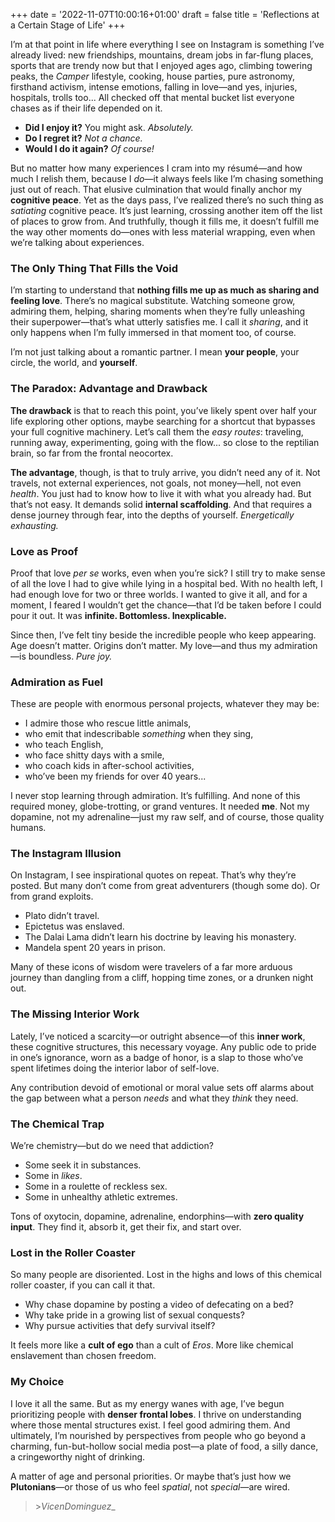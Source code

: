 +++
date = '2022-11-07T10:00:16+01:00'
draft = false
title = 'Reflections at a Certain Stage of Life'
+++

I’m at that point in life where everything I see on Instagram is something I’ve already lived: new friendships, mountains, dream jobs in far-flung places, sports that are trendy now but that I enjoyed ages ago, climbing towering peaks, the *Camper* lifestyle, cooking, house parties, pure astronomy, firsthand activism, intense emotions, falling in love—and yes, injuries, hospitals, trolls too... All checked off that mental bucket list everyone chases as if their life depended on it.  

- **Did I enjoy it?** You might ask. *Absolutely.*  
- **Do I regret it?** *Not a chance.*  
- **Would I do it again?** *Of course!*  

But no matter how many experiences I cram into my résumé—and how much I relish them, because I *do*—it always feels like I’m chasing something just out of reach. That elusive culmination that would finally anchor my **cognitive peace**. Yet as the days pass, I’ve realized there’s no such thing as *satiating* cognitive peace. It’s just learning, crossing another item off the list of places to grow from. And truthfully, though it fills me, it doesn’t fulfill me the way other moments do—ones with less material wrapping, even when we’re talking about experiences.  

### The Only Thing That Fills the Void  
I’m starting to understand that **nothing fills me up as much as sharing and feeling love**. There’s no magical substitute. Watching someone grow, admiring them, helping, sharing moments when they’re fully unleashing their superpower—that’s what utterly satisfies me. I call it *sharing*, and it only happens when I’m fully immersed in that moment too, of course.  

I’m not just talking about a romantic partner. I mean **your people**, your circle, the world, and **yourself**.  

### The Paradox: Advantage and Drawback  
**The drawback** is that to reach this point, you’ve likely spent over half your life exploring other options, maybe searching for a shortcut that bypasses your full cognitive machinery. Let’s call them the *easy routes*: traveling, running away, experimenting, going with the flow... so close to the reptilian brain, so far from the frontal neocortex.  

**The advantage**, though, is that to truly arrive, you didn’t need any of it. Not travels, not external experiences, not goals, not money—hell, not even *health*. You just had to know how to live it with what you already had. But that’s not easy. It demands solid **internal scaffolding**. And that requires a dense journey through fear, into the depths of yourself. *Energetically exhausting.*  

### Love as Proof  
Proof that love *per se* works, even when you’re sick? I still try to make sense of all the love I had to give while lying in a hospital bed. With no health left, I had enough love for two or three worlds. I wanted to give it all, and for a moment, I feared I wouldn’t get the chance—that I’d be taken before I could pour it out. It was **infinite. Bottomless. Inexplicable.**  

Since then, I’ve felt tiny beside the incredible people who keep appearing. Age doesn’t matter. Origins don’t matter. My love—and thus my admiration—is boundless. *Pure joy.*  

### Admiration as Fuel  
These are people with enormous personal projects, whatever they may be:  
- I admire those who rescue little animals,  
- who emit that indescribable *something* when they sing,  
- who teach English,  
- who face shitty days with a smile,  
- who coach kids in after-school activities,  
- who’ve been my friends for over 40 years...  

I never stop learning through admiration. It’s fulfilling. And none of this required money, globe-trotting, or grand ventures. It needed **me**. Not my dopamine, not my adrenaline—just my raw self, and of course, those quality humans.  

### The Instagram Illusion  
On Instagram, I see inspirational quotes on repeat. That’s why they’re posted. But many don’t come from great adventurers (though some do). Or from grand exploits.  
- Plato didn’t travel.  
- Epictetus was enslaved.  
- The Dalai Lama didn’t learn his doctrine by leaving his monastery.  
- Mandela spent 20 years in prison.  

Many of these icons of wisdom were travelers of a far more arduous journey than dangling from a cliff, hopping time zones, or a drunken night out.  

### The Missing Interior Work  
Lately, I’ve noticed a scarcity—or outright absence—of this **inner work**, these cognitive structures, this necessary voyage. Any public ode to pride in one’s ignorance, worn as a badge of honor, is a slap to those who’ve spent lifetimes doing the interior labor of self-love.  

Any contribution devoid of emotional or moral value sets off alarms about the gap between what a person *needs* and what they *think* they need.  

### The Chemical Trap  
We’re chemistry—but do we need that addiction?  
- Some seek it in substances.  
- Some in *likes*.  
- Some in a roulette of reckless sex.  
- Some in unhealthy athletic extremes.  

Tons of oxytocin, dopamine, adrenaline, endorphins—with **zero quality input**. They find it, absorb it, get their fix, and start over.  

### Lost in the Roller Coaster  
So many people are disoriented. Lost in the highs and lows of this chemical roller coaster, if you can call it that.  
- Why chase dopamine by posting a video of defecating on a bed?  
- Why take pride in a growing list of sexual conquests?  
- Why pursue activities that defy survival itself?  

It feels more like a **cult of ego** than a cult of *Eros*. More like chemical enslavement than chosen freedom.  

### My Choice  
I love it all the same. But as my energy wanes with age, I’ve begun prioritizing people with **denser frontal lobes**. I thrive on understanding where those mental structures exist. I feel good admiring them. And ultimately, I’m nourished by perspectives from people who go beyond a charming, fun-but-hollow social media post—a plate of food, a silly dance, a cringeworthy night of drinking.  

A matter of age and personal priorities. Or maybe that’s just how we **Plutonians**—or those of us who feel *spatial*, not *special*—are wired.  

> \>*VicenDominguez*_

